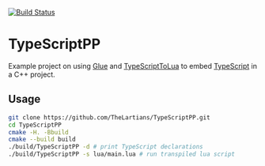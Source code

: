 [![Build Status](https://travis-ci.com/TheLartians/TypeScriptPP.svg?branch=master)](https://travis-ci.com/TheLartians/TypeScriptPP)

# TypeScriptPP

Example project on using [Glue](https://github.com/TheLartians/Glue) and [TypeScriptToLua](https://github.com/TypeScriptToLua/TypeScriptToLua) to embed [TypeScript](https://www.typescriptlang.org) in a C++ project.

## Usage

```bash
git clone https://github.com/TheLartians/TypeScriptPP.git
cd TypeScriptPP
cmake -H. -Bbuild
cmake --build build
./build/TypeScriptPP -d # print TypeScript declarations
./build/TypeScriptPP -s lua/main.lua # run transpiled lua script
```
